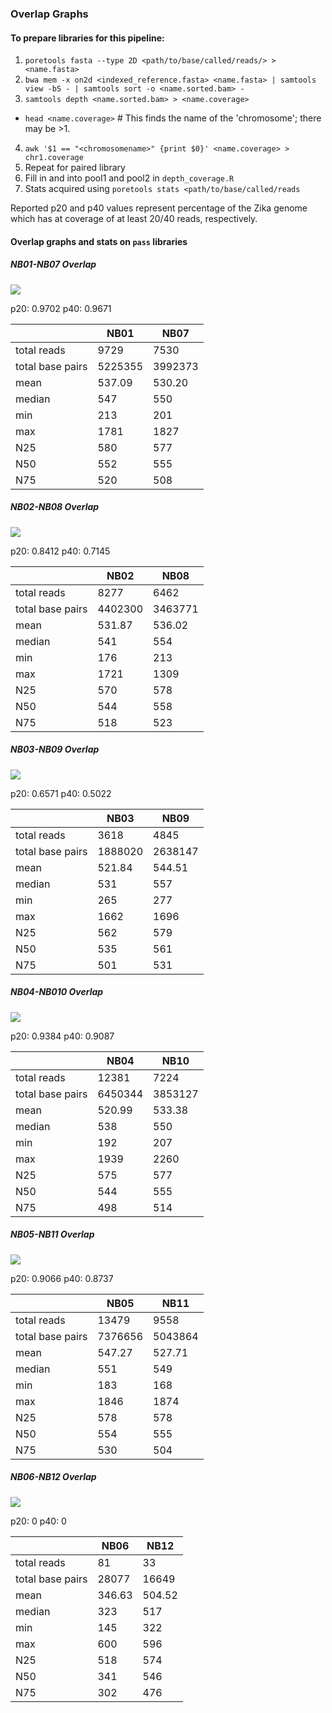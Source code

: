 ### Overlap Graphs
#### To prepare libraries for this pipeline:
1. `poretools fasta --type 2D <path/to/base/called/reads/> > <name.fasta>`
2. `bwa mem -x on2d <indexed_reference.fasta> <name.fasta> | samtools view -bS - | samtools sort -o <name.sorted.bam> -`
3. `samtools depth <name.sorted.bam> > <name.coverage>`
  - `head <name.coverage>` # This finds the name of the 'chromosome'; there may be >1.
4. `awk '$1 == "<chromosomename>" {print $0}' <name.coverage> > chr1.coverage`
5. Repeat for paired library
6. Fill in <name1> and <name2> into pool1 and pool2 in `depth_coverage.R`
7. Stats acquired using `poretools stats <path/to/base/called/reads`

Reported p20 and p40 values represent percentage of the Zika genome which has at coverage of at least 20/40 reads, respectively.

#### Overlap graphs and stats on `pass` libraries
##### NB01-NB07 Overlap
![](figures/Coverage-Overlap-NB01-NB07.png)

p20: 0.9702
p40: 0.9671

|                 	| NB01     	| NB07     	|
|------------------	|---------	|---------	|
| total reads      	| 9729    	| 7530    	|
| total base pairs 	| 5225355 	| 3992373 	|
| mean             	| 537.09  	| 530.20  	|
| median           	| 547     	| 550     	|
| min              	| 213     	| 201     	|
| max              	| 1781    	| 1827    	|
| N25              	| 580     	| 577     	|
| N50              	| 552     	| 555     	|
| N75              	| 520     	| 508     	|

##### NB02-NB08 Overlap
![](figures/Coverage-Overlap-NB02-NB08.png)

p20: 0.8412
p40: 0.7145

|                 	| NB02     	| NB08     	|
|------------------	|---------	|---------	|
| total reads      	| 8277    	| 6462    	|
| total base pairs 	| 4402300 	| 3463771 	|
| mean             	| 531.87  	| 536.02  	|
| median           	| 541     	| 554     	|
| min              	| 176     	| 213     	|
| max              	| 1721    	| 1309    	|
| N25              	| 570     	| 578     	|
| N50              	| 544     	| 558     	|
| N75              	| 518     	| 523     	|

##### NB03-NB09 Overlap
![](figures/Coverage-Overlap-NB03-NB09.png)

p20: 0.6571
p40: 0.5022

|                 	| NB03     	| NB09     	|
|------------------	|---------	|---------	|
| total reads      	| 3618    	| 4845    	|
| total base pairs 	| 1888020 	| 2638147 	|
| mean             	| 521.84  	| 544.51  	|
| median           	| 531     	| 557     	|
| min              	| 265     	| 277     	|
| max              	| 1662    	| 1696    	|
| N25              	| 562     	| 579     	|
| N50              	| 535     	| 561     	|
| N75              	| 501     	| 531     	|

##### NB04-NB010 Overlap
![](figures/Coverage-Overlap-NB04-NB10.png)

p20: 0.9384
p40: 0.9087

|                 	| NB04    	| NB10    	|
|------------------	|---------	|---------	|
| total reads      	| 12381   	| 7224    	|
| total base pairs 	| 6450344 	| 3853127 	|
| mean             	| 520.99  	| 533.38  	|
| median           	| 538     	| 550     	|
| min              	| 192     	| 207     	|
| max              	| 1939    	| 2260    	|
| N25              	| 575     	| 577     	|
| N50              	| 544     	| 555     	|
| N75              	| 498     	| 514     	|

##### NB05-NB11 Overlap
![](figures/Coverage-Overlap-NB05-NB11.png)

p20: 0.9066
p40: 0.8737

|                 	| NB05    	| NB11    	|
|------------------	|---------	|---------	|
| total reads      	| 13479   	| 9558    	|
| total base pairs 	| 7376656 	| 5043864 	|
| mean             	| 547.27  	| 527.71  	|
| median           	| 551     	| 549     	|
| min              	| 183     	| 168     	|
| max              	| 1846    	| 1874    	|
| N25              	| 578     	| 578     	|
| N50              	| 554     	| 555     	|
| N75              	| 530     	| 504     	|

##### NB06-NB12 Overlap
![](figures/Coverage-Overlap-NB06-NB12.png)

p20: 0
p40: 0

|                 	| NB06    | NB12   	|
|------------------	|--------	|-------- |
| total reads      	| 81     	| 33     	|
| total base pairs 	| 28077  	| 16649  	|
| mean             	| 346.63 	| 504.52 	|
| median           	| 323    	| 517    	|
| min              	| 145    	| 322    	|
| max              	| 600    	| 596    	|
| N25              	| 518    	| 574    	|
| N50              	| 341    	| 546    	|
| N75              	| 302    	| 476    	|
